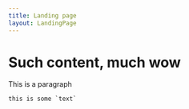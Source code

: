 ```yaml
---
title: Landing page
layout: LandingPage
---
```


# Such content, **much wow**
This is a paragraph

```
this is some `text`
```